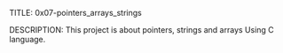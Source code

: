 TITLE: 0x07-pointers_arrays_strings

DESCRIPTION: This project is about pointers, strings and arrays Using C language.
